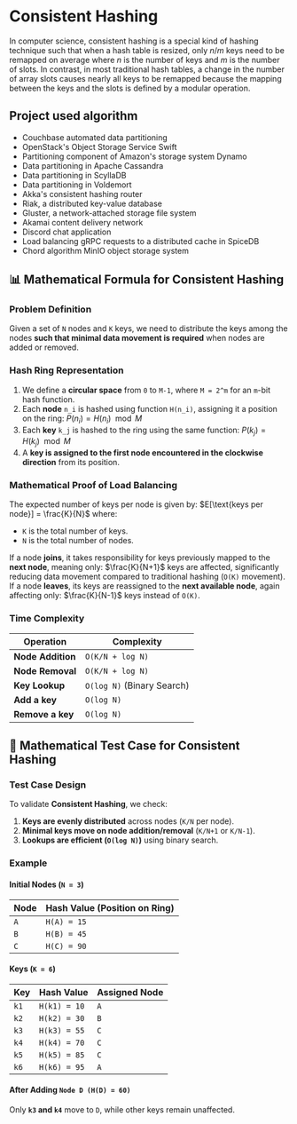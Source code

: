 # Consistent Hashing

In computer science, consistent hashing is a special kind of hashing technique such that when a hash table is resized, only 
$\displaystyle n/m$ keys need to be remapped on average where $\displaystyle n$ is the number of keys and
$\displaystyle m$ is the number of slots. In contrast, in most traditional hash tables, a change in the number of array 
slots causes nearly all keys to be remapped because the mapping between the keys and the slots is defined by a modular operation.

## Project used algorithm

- Couchbase automated data partitioning
- OpenStack's Object Storage Service Swift
- Partitioning component of Amazon's storage system Dynamo
- Data partitioning in Apache Cassandra
- Data partitioning in ScyllaDB
- Data partitioning in Voldemort
- Akka's consistent hashing router
- Riak, a distributed key-value database
- Gluster, a network-attached storage file system
- Akamai content delivery network
- Discord chat application
- Load balancing gRPC requests to a distributed cache in SpiceDB
- Chord algorithm
MinIO object storage system

## 📊 **Mathematical Formula for Consistent Hashing**

### **Problem Definition**
Given a set of `N` nodes and `K` keys, we need to distribute the keys among the nodes **such that minimal data movement is required** when nodes are added or removed.

### **Hash Ring Representation**
1. We define a **circular space** from `0` to `M-1`, where `M = 2^m` for an `m`-bit hash function.
2. Each **node** `n_i` is hashed using function `H(n_i)`, assigning it a position on the ring: $P(n_i) = H(n_i) \mod M$
3. Each **key** `k_j` is hashed to the ring using the same function: $P(k_j) = H(k_j) \mod M$
4. A **key is assigned to the first node encountered in the clockwise direction** from its position.

### **Mathematical Proof of Load Balancing**
The expected number of keys per node is given by: $E[\text{keys per node}] = \frac{K}{N}$
where:
- `K` is the total number of keys.
- `N` is the total number of nodes.

If a node **joins**, it takes responsibility for keys previously mapped to the **next node**, meaning only: $\frac{K}{N+1}$
keys are affected, significantly reducing data movement compared to traditional hashing (`O(K)` movement).
If a node **leaves**, its keys are reassigned to the **next available node**, again affecting only: $\frac{K}{N-1}$
keys instead of `O(K)`.

### **Time Complexity**
| Operation         | Complexity |
|-------------------|------------|
| **Node Addition** | `O(K/N + log N)` |
| **Node Removal**  | `O(K/N + log N)` |
| **Key Lookup**    | `O(log N)` (Binary Search) |
| **Add a key**     | `O(log N)`|
| **Remove a key**    | `O(log N)` |



## 🧪 **Mathematical Test Case for Consistent Hashing**
### **Test Case Design**
To validate **Consistent Hashing**, we check:
1. **Keys are evenly distributed** across nodes (`K/N` per node).
2. **Minimal keys move on node addition/removal** (`K/N+1` or `K/N-1`).
3. **Lookups are efficient (`O(log N)`)** using binary search.

### **Example**
#### **Initial Nodes (`N = 3`)**
| Node | Hash Value (Position on Ring) |
|------|-----------------------------|
| `A`  | `H(A) = 15` |
| `B`  | `H(B) = 45` |
| `C`  | `H(C) = 90` |

#### **Keys (`K = 6`)**
| Key  | Hash Value | Assigned Node |
|------|-----------|--------------|
| `k1` | `H(k1) = 10` | `A` |
| `k2` | `H(k2) = 30` | `B` |
| `k3` | `H(k3) = 55` | `C` |
| `k4` | `H(k4) = 70` | `C` |
| `k5` | `H(k5) = 85` | `C` |
| `k6` | `H(k6) = 95` | `A` |

#### **After Adding `Node D (H(D) = 60)`**
Only **`k3` and `k4`** move to `D`, while other keys remain unaffected.
